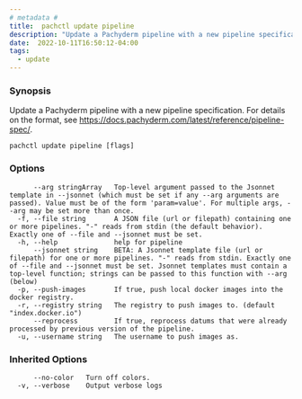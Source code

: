```yaml
---
# metadata # 
title:  pachctl update pipeline
description: "Update a Pachyderm pipeline with a new pipeline specification. For details on the format, see https://docs.pachyderm.com/latest/reference/pipeline-spec/."
date:  2022-10-11T16:50:12-04:00
tags:
  - update
---
```


### Synopsis

Update a Pachyderm pipeline with a new pipeline specification. For details on the format, see https://docs.pachyderm.com/latest/reference/pipeline-spec/.

```
pachctl update pipeline [flags]
```

### Options

```
      --arg stringArray   Top-level argument passed to the Jsonnet template in --jsonnet (which must be set if any --arg arguments are passed). Value must be of the form 'param=value'. For multiple args, --arg may be set more than once.
  -f, --file string       A JSON file (url or filepath) containing one or more pipelines. "-" reads from stdin (the default behavior). Exactly one of --file and --jsonnet must be set.
  -h, --help              help for pipeline
      --jsonnet string    BETA: A Jsonnet template file (url or filepath) for one or more pipelines. "-" reads from stdin. Exactly one of --file and --jsonnet must be set. Jsonnet templates must contain a top-level function; strings can be passed to this function with --arg (below)
  -p, --push-images       If true, push local docker images into the docker registry.
  -r, --registry string   The registry to push images to. (default "index.docker.io")
      --reprocess         If true, reprocess datums that were already processed by previous version of the pipeline.
  -u, --username string   The username to push images as.
```

### Inherited Options

```
      --no-color   Turn off colors.
  -v, --verbose    Output verbose logs
```

